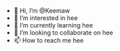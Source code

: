 - 👋 Hi, I’m @Keemaw
- 👀 I’m interested in hee
- 🌱 I’m currently learning hee
- 💞️ I’m looking to collaborate on hee
- 📫 How to reach me hee

<!---
Keemaw/Keemaw is a ✨ special ✨ repository because its `README.md` (this file) appears on your GitHub profile.
You can click the Preview link to take a look at your changes.
--->
